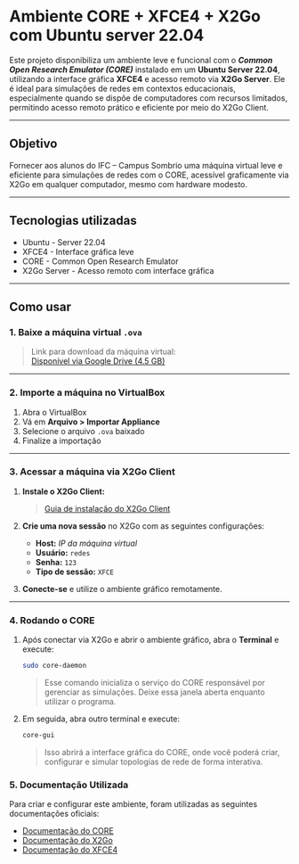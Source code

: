 # Ambiente CORE + XFCE4 + X2Go com Ubuntu server 22.04

Este projeto disponibiliza um ambiente leve e funcional com o ***Common Open Research Emulator (CORE)*** instalado em um **Ubuntu Server 22.04**, utilizando a interface gráfica **XFCE4** e acesso remoto via **X2Go Server**.
Ele é ideal para simulações de redes em contextos educacionais, especialmente quando se dispõe de computadores com recursos limitados, permitindo acesso remoto prático e eficiente por meio do X2Go Client.

---

## Objetivo

Fornecer aos alunos do IFC – Campus Sombrio uma máquina virtual leve e eficiente para simulações de redes com o CORE, acessível graficamente via X2Go em qualquer computador, mesmo com hardware modesto.

---

## Tecnologias utilizadas

- Ubuntu - Server 22.04
- XFCE4 - Interface gráfica leve
- CORE - Common Open Research Emulator
- X2Go Server - Acesso remoto com interface gráfica

---

## Como usar

### 1. Baixe a máquina virtual `.ova`

> Link para download da máquina virtual:  
>[Disponível via Google Drive (4.5 GB)](https://seulinkaqui.com)

---

### 2. Importe a máquina no VirtualBox

1. Abra o VirtualBox
2. Vá em **Arquivo > Importar Appliance**
3. Selecione o arquivo `.ova` baixado
4. Finalize a importação

---

### 3. Acessar a máquina via X2Go Client

1. **Instale o X2Go Client:**  

    >[Guia de instalação do X2Go Client](https://wiki.x2go.org/doku.php/doc:installation:x2goclient)  

2. **Crie uma nova sessão** no X2Go com as seguintes configurações:  
   - **Host:** *IP da máquina virtual*  
   - **Usuário:** `redes`
   - **Senha:** `123`    
   - **Tipo de sessão:** `XFCE`  

3. **Conecte-se** e utilize o ambiente gráfico remotamente.

---

### 4. Rodando o CORE

1. Após conectar via X2Go e abrir o ambiente gráfico, abra o **Terminal** e execute:

    ```bash
    sudo core-daemon
    ```
    >Esse comando inicializa o serviço do CORE responsável por gerenciar as simulações.
    >Deixe essa janela aberta enquanto utilizar o programa.

2. Em seguida, abra outro terminal e execute:

    ```bash
    core-gui
    ```

    >Isso abrirá a interface gráfica do CORE, onde você poderá criar, configurar e simular topologias de rede de forma interativa.


### 5. Documentação Utilizada

Para criar e configurar este ambiente, foram utilizadas as seguintes documentações oficiais:

- [Documentação do CORE](https://coreemu.github.io/core/)
- [Documentação do X2Go](https://wiki.x2go.org/doku.php/doc:start)
- [Documentação do XFCE4](https://docs.xfce.org/)